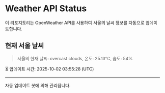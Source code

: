 
# Weather API Status

이 리포지토리는 OpenWeather API를 사용하여 서울의 날씨 정보를 자동으로 업데이트합니다.

## 현재 서울 날씨
> 서울의 현재 날씨: overcast clouds, 온도: 25.13°C, 습도: 54%

⏳ 업데이트 시간: 2025-10-02 03:55:28 (UTC)

---
자동 업데이트 봇에 의해 관리됩니다.
